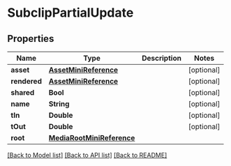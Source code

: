 # SubclipPartialUpdate

## Properties

Name | Type | Description | Notes
------------ | ------------- | ------------- | -------------
**asset** | [**AssetMiniReference**](AssetMiniReference.md) |  | [optional] 
**rendered** | [**AssetMiniReference**](AssetMiniReference.md) |  | [optional] 
**shared** | **Bool** |  | [optional] 
**name** | **String** |  | [optional] 
**tIn** | **Double** |  | [optional] 
**tOut** | **Double** |  | [optional] 
**root** | [**MediaRootMiniReference**](MediaRootMiniReference.md) |  | 

[[Back to Model list]](../README.md#documentation-for-models) [[Back to API list]](../README.md#documentation-for-api-endpoints) [[Back to README]](../README.md)


